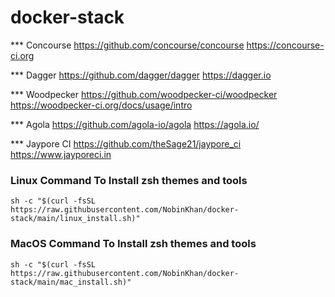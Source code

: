 # docker-stack

*** Concourse
https://github.com/concourse/concourse
https://concourse-ci.org

*** Dagger
https://github.com/dagger/dagger
https://dagger.io

*** Woodpecker
https://github.com/woodpecker-ci/woodpecker
https://woodpecker-ci.org/docs/usage/intro

*** Agola
https://github.com/agola-io/agola
https://agola.io/

*** Jaypore CI
https://github.com/theSage21/jaypore_ci
https://www.jayporeci.in

### Linux Command To Install zsh themes and tools
```
sh -c "$(curl -fsSL https://raw.githubusercontent.com/NobinKhan/docker-stack/main/linux_install.sh)"
```

### MacOS Command To Install zsh themes and tools
```
sh -c "$(curl -fsSL https://raw.githubusercontent.com/NobinKhan/docker-stack/main/mac_install.sh)"
```
